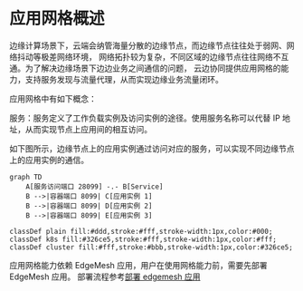 # 应用网格概述

边缘计算场景下，云端会纳管海量分散的边缘节点，而边缘节点往往处于弱网、网络抖动等极差网络环境，
网络拓扑较为复杂，不同区域的边缘节点往往网络不互通。为了解决边缘场景下边边业务之间通信的问题，
云边协同提供应用网格的能力，支持服务发现与流量代理，从而实现边缘业务流量闭环。

应用网格中有如下概念：

服务：服务定义了工作负载实例及访问实例的途径。使用服务名称可以代替 IP 地址，从而实现节点上应用间的相互访问。

如下图所示，边缘节点上的应用实例通过访问对应的服务，可以实现不同边缘节点上的应用实例的通信。

```mermaid
graph TD
    A[服务访问端口 28099] -.- B[Service]
    B -->|容器端口 8099| C[应用实例 1]
    B -->|容器端口 8099| D[应用实例 2]
    B -->|容器端口 8099| E[应用实例 3]

classDef plain fill:#ddd,stroke:#fff,stroke-width:1px,color:#000;
classDef k8s fill:#326ce5,stroke:#fff,stroke-width:1px,color:#fff;
classDef cluster fill:#fff,stroke:#bbb,stroke-width:1px,color:#326ce5;

```

应用网格能力依赖 EdgeMesh 应用，用户在使用网格能力前，需要先部署 EdgeMesh 应用。
部署流程参考[部署 edgemesh 应用](./deploy-edgemesh.md)